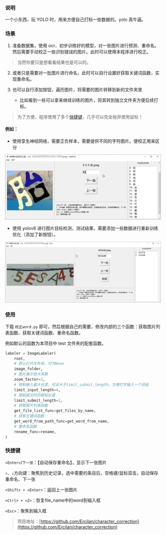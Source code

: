 ### 说明

一个小东西，玩 YOLO 时，用来方便自己打标一些数据的。yolo 真牛逼。

### 场景

1. 准备数据集，使用 ocr、初步训练好的模型，对一些图片进行预测、重命名。
然后需要手动校正一些识别错误的图片。此时可以使用本程序进行校正。

> 当然你要只是想看看结果也是可以的。

2. 或者只是需要对一批图片进行命名，此时可以自行设置好获取关键词函数，实现重命名。

3. 也可以自行添加按钮，遍历图片，将需要的图片转移到新的文件夹里
   - 比如看到一些可以拿来继续训练的图片，将其转到独立文件夹方便后续打标。

> 为了方便，程序使用了多个[快捷键](#快捷键)，几乎可以完全抛弃使用鼠标！

#### 例如：

- 使用孪生神经网络，需要正负样本，需要提供不同的字符图片。便校正用来区分

![demo1](./img/demo1.png)

- 使用 yolov8 进行图片目标检测，测试结果，需要添加一些数据进行重新训练优化（添加了新按钮）。

![demo2](./img/demo2.png)

### 使用

下载 `校正word.py` 即可，然后根据自己的需要，修改内部的三个函数：获取图片列表函数、获取关键词函数、重命名函数。

例如默认的函数为本项目中 test 文件夹的配套函数。

```python
labeler = ImageLabeler(
    root,
    # 默认打开文件夹，可为None
    image_folder,
    # 图片展示放大系数
    zoom_factor=3,
    # 限制输入最大长度，可设大于limit_submit_length，方便打字输入一个词组
    limit_input_length=4,
    # 限制提交时的限制长度
    limit_submit_length=1,
    # 获取图片列表函数
    get_file_list_func=get_files_by_name,
    # 获取关键词函数
    get_word_from_path_func=get_word_from_name,
    # 重命名函数
    rename_func=rename,
)
```

### 快捷键

`<Enter>`/`下一张`：【自动保存重命名】，显示下一张图片

`↑`、`↓`方向键：聚焦到历史记录，选中需要的条目后，空格键/鼠标双击，自动保存重命名、下一张

`<Shift> + <Enter>`：返回上一张图片

`<Ctrl> + <Z>`：恢复file_name中的word到输入框

`<Esc>`：聚焦到输入框

> 项目地址：[https://github.com/Ercilan/character_correction](https://github.com/Ercilan/character_correction)

